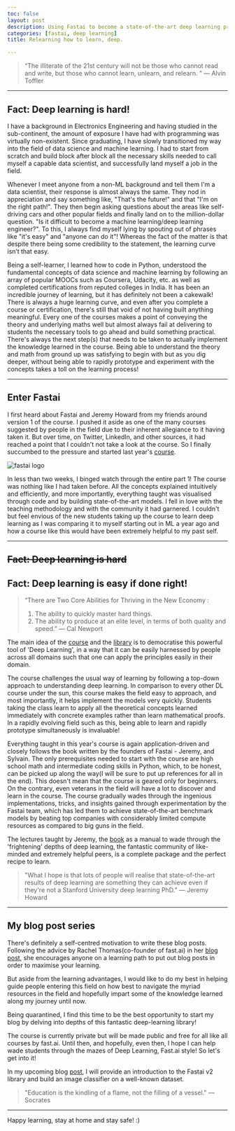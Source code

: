 ```yaml
---
toc: false
layout: post
description: Using Fastai to become a state-of-the-art deep learning practitioner!
categories: [fastai, deep learning]
title: Relearning how to learn, deep.

---
```

>“The illiterate of the 21st century will not be those who cannot read and write, but those who cannot learn, unlearn, and relearn. ”
― Alvin Toffler
---

## Fact: Deep learning is hard!


I have a background in Electronics Engineering and having studied in the sub-continent, the amount of exposure I have had with programming was virtually non-existent. Since graduating, I have slowly transitioned my way into the field of data science and machine learning. I had to start from scratch and build block after block all the necessary skills needed to call myself a capable data scientist, and successfully land myself a job in the field.

Whenever I meet anyone from a non-ML background and tell them I'm a data scientist, their response is almost always the same. They nod in appreciation and say something like, "That's the future!" and that "I'm on the right path!". They then begin asking questions about the areas like self-driving cars and other popular fields and finally land on to the million-dollar question. "Is it difficult to become a machine learning/deep learning engineer?". To this, I always find myself lying by spouting out of phrases like "it's easy" and "anyone can do it"! Whereas the fact of the matter is that despite there being some credibility to the statement, the learning curve isn’t that easy.

Being a self-learner, I learned how to code in Python, understood the fundamental concepts of data science and machine learning by following an array of popular MOOCs such as Coursera, Udacity, etc. as well as completed certifications from reputed colleges in India. It has been an incredible journey of learning, but it has definitely not been a cakewalk! There is always a huge learning curve, and even after you complete a course or certification, there's still that void of not having built anything meaningful. Every one of the courses makes a point of conveying the theory and underlying maths well but almost always fail at delivering to students the necessary tools to go ahead and build something practical. There's always the next step(s) that needs to be taken to actually implement the knowledge learned in the course. Being able to understand the theory and math from ground up was satisfying to begin with but as you dig deeper, without being able to rapidly prototype and experiment with the concepts takes a toll on the learning process!

---

## Enter Fastai

I first heard about Fastai and Jeremy Howard from my friends around version 1 of the course. I pushed it aside as one of the many courses suggested by people in the field due to their inherent allegiance to it having taken it. But over time, on Twitter, LinkedIn, and other sources, it had reached a point that I couldn't not take a look at the course. So I finally succumbed to the pressure and started last year's [course](https://course.fast.ai/).

![fastai logo](https://miro.medium.com/max/1128/1*H2bbbgCg4u71KsYay7eVhQ.png)

In less than two weeks, I binged watch through the entire part 1! The course was nothing like I had taken before. All the concepts explained intuitively and efficiently, and more importantly, everything taught was visualised through code and by building state-of-the-art models. I fell in love with the teaching methodology and with the community it had garnered. I couldn't but feel envious of the new students taking up the course to learn deep learning as I was comparing it to myself starting out in ML a year ago and how a course like this would have been extremely helpful to my past self.


---
## ~~Fact: Deep learning is hard~~
## Fact: Deep learning is easy if done right!

> “There are Two Core Abilities for Thriving in the New Economy :
> 1. The ability to quickly master hard things.
> 2. The ability to produce at an elite level, in terms of both quality and speed.”
― Cal Newport

The main idea of the [course](https://www.fast.ai/) and the [library](https://dev.fast.ai/) is to democratise this powerful tool of 'Deep Learning', in a way that it can be easily harnessed by people across all domains such that one can apply the principles easily in their domain.

The course challenges the usual way of learning by following a top-down approach to understanding deep learning. In comparison to every other DL course under the sun, this course makes the field easy to approach, and most importantly, it helps implement the models very quickly. Students taking the class learn to apply all the theoretical concepts learned immediately with concrete examples rather than learn mathematical proofs. In a rapidly evolving field such as this, being able to learn and rapidly prototype simultaneously is invaluable!

Everything taught in this year's course is again application-driven and closely follows the book written by the founders of Fastai - Jeremy, and Sylvain. The only prerequisites needed to start with the course are high school math and intermediate coding skills in Python, which, to be honest, can be picked up along the way(I will be sure to put up references for all in the end). This doesn't mean that the course is geared only for beginners. On the contrary, even veterans in the field will have a lot to discover and learn in the course.  The course gradually wades through the ingenious implementations, tricks, and insights gained through experimentation by the Fastai team, which has led them to achieve state-of-the-art benchmark models by beating top companies with considerably limited compute resources as compared to big guns in the field.

The lectures taught by Jeremy, the [book](https://github.com/fastai/fastbook) as a manual to wade through the 'frightening' depths of deep learning, the fantastic community of like-minded and extremely helpful peers, is a complete package and the perfect recipe to learn.

> "What I hope is that lots of people will realise that state-of-the-art results of deep learning are something they can achieve even if they're not a Stanford University deep learning PhD." — Jeremy Howard

---
## My blog post series

There's definitely a self-centred motivation to write these blog posts. Following the advice by Rachel Thomas(co-founder of fast.ai) in her [blog post](https://medium.com/@racheltho/why-you-yes-you-should-blog-7d2544ac1045), she encourages anyone on a learning path to put out blog posts in order to maximise your learning.

But aside from the learning advantages, I would like to do my best in helping guide people entering this field on how best to navigate the myriad resources in the field and hopefully impart some of the knowledge learned along my journey until now.

Being quarantined, I find this time to be the best opportunity to start my blog by delving into depths of this fantastic deep-learning library!

The course is currently private but will be made public and free for all like all courses by fast.ai. Until then, and hopefully, even then, I hope I can help wade students through the mazes of Deep Learning, Fast.ai style! So let's get into it!

In my upcoming blog [post](https://harish3110.github.io/through-tinted-lenses/fastai/classification/2020/03/29/Getting-started-with-Fastai-V2.html), I will provide an introduction to the Fastai v2 library and build an image classifier on a well-known dataset.

> "Education is the kindling of a flame, not the filling of a vessel."
― Socrates

---
Happy learning, stay at home and stay safe! :)
